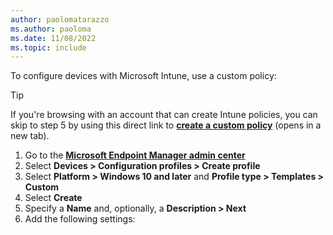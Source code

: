 ```yaml
---
author: paolomatarazzo
ms.author: paoloma
ms.date: 11/08/2022
ms.topic: include
---
```


To configure devices with Microsoft Intune, use a custom policy:

  > [!TIP]
  > If you're browsing with an account that can create Intune policies, you can skip to step 5 by using this direct link to <a href="https://go.microsoft.com/fwlink/?linkid=2109431#view/Microsoft_Intune_DeviceSettings/CreatePolicyFullScreenBlade/policyId/00000000-0000-0000-0000-000000000000/policyType/Windows10Custom/policyJourneyState~/0" target="_blank"><b>create a custom policy</b></a> (opens in a new tab).

1. Go to the <a href="https://go.microsoft.com/fwlink/?linkid=2109431" target="_blank"><b>Microsoft Endpoint Manager admin center</b></a>
2. Select **Devices > Configuration profiles > Create profile**
3. Select **Platform > Windows 10 and later** and **Profile type > Templates > Custom**
4. Select **Create**
5. Specify a **Name** and, optionally, a **Description > Next**
6. Add the following settings: